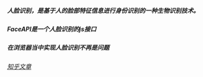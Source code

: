 ##### 人脸识别，是基于人的脸部特征信息进行身份识别的一种生物识别技术。
##### FaceAPI是一个人脸识别的js接口
##### 在浏览器当中实现人脸识别不再是问题
###### [知乎文章](https://zhuanlan.zhihu.com/p/39918438)